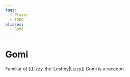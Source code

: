 ```yaml
---
tags:
  - Player
  - TODO
aliases:
  - Gomi
---
```

# Gomi
Familiar of [[Lizzy-the-Leshby|Lizzy]] 
Gomi is a raccoon.